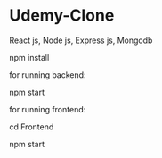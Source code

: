 # Udemy-Clone
React js, Node js, Express js, Mongodb


npm install

for running backend:

npm start

for running frontend:

cd Frontend

npm start
